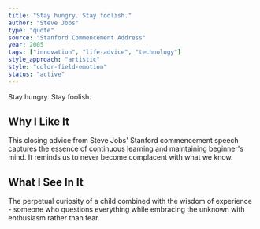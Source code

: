 ```yaml
---
title: "Stay hungry. Stay foolish."
author: "Steve Jobs"
type: "quote"
source: "Stanford Commencement Address"
year: 2005
tags: ["innovation", "life-advice", "technology"]
style_approach: "artistic"
style: "color-field-emotion"
status: "active"
---
```


Stay hungry. Stay foolish.

## Why I Like It
This closing advice from Steve Jobs' Stanford commencement speech captures the essence of continuous learning and maintaining beginner's mind. It reminds us to never become complacent with what we know.

## What I See In It
The perpetual curiosity of a child combined with the wisdom of experience - someone who questions everything while embracing the unknown with enthusiasm rather than fear.